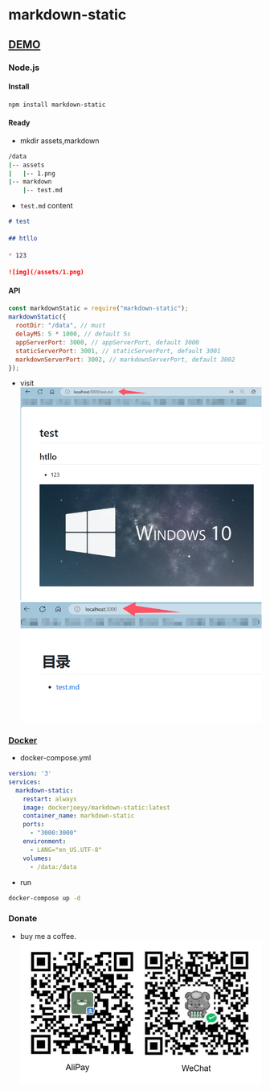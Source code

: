 # markdown-static

## [DEMO](https://blog.yasol.cn)

### Node.js
#### Install
```Bash
npm install markdown-static
```

#### Ready
* mkdir assets,markdown
```Bash
/data
|-- assets
|   |-- 1.png
|-- markdown
    |-- test.md
```

* `test.md` content
```markdown
# test

## htllo

* 123

![img](/assets/1.png)
```


#### API
```JavaScript
const markdownStatic = require("markdown-static");
markdownStatic({
  rootDir: "/data", // must
  delayMS: 5 * 1000, // default 5s
  appServerPort: 3000, // appServerPort, default 3000
  staticServerPort: 3001, // staticServerPort, default 3001
  markdownServerPort: 3002, // markdownServerPort, default 3002
});
```

* visit
![img](https://raw.githubusercontent.com/Joey-Wong/markdown-static/HEAD/1.png)
![img](https://raw.githubusercontent.com/Joey-Wong/markdown-static/HEAD/2.png)

### [Docker](https://hub.docker.com/r/dockerjoeyy/markdown-static)
* docker-compose.yml
```yml
version: '3'
services:
  markdown-static:
    restart: always
    image: dockerjoeyy/markdown-static:latest
    container_name: markdown-static
    ports:
      - "3000:3000"
    environment:
      - LANG="en_US.UTF-8"
    volumes:
      - /data:/data
```

* run
```Bash
docker-compose up -d
```

### Donate
* buy me a coffee.
![img](https://raw.githubusercontent.com/Joey-Wong/markdown-static/HEAD/donate.png)